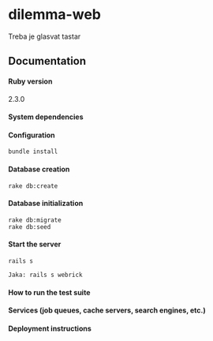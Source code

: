 # dilemma-web

Treba je glasvat tastar


## Documentation

#### Ruby version

2.3.0

#### System dependencies

#### Configuration

```
bundle install
```

#### Database creation

```
rake db:create
```

#### Database initialization

```
rake db:migrate
rake db:seed
```

#### Start the server

```
rails s

Jaka: rails s webrick
```

#### How to run the test suite

#### Services (job queues, cache servers, search engines, etc.)

#### Deployment instructions
